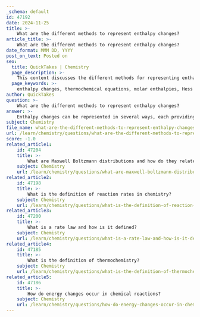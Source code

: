 ```yaml
---
_schema: default
id: 47192
date: 2024-11-25
title: >-
    What are the different methods to represent enthalpy changes?
article_title: >-
    What are the different methods to represent enthalpy changes?
date_format: MMM DD, YYYY
post_on_text: Posted on
seo:
  title: QuickTakes | Chemistry
  page_description: >-
    This content discusses the different methods for representing enthalpy changes in chemical reactions, including thermochemical equations, molar enthalpies, Hess's Law, standard enthalpy of formation, calorimetry data, and graphical representations.
  page_keywords: >-
    enthalpy changes, thermochemical equations, molar enthalpies, Hess's Law, standard enthalpy of formation, calorimetry, graphical representations, energy changes, chemical reactions, thermochemistry
author: QuickTakes
question: >-
    What are the different methods to represent enthalpy changes?
answer: >-
    Enthalpy changes can be represented in several ways, each providing valuable information about the energy changes associated with chemical reactions. Here are the different methods to represent enthalpy changes:\n\n1. **Thermochemical Equations**: These equations include the enthalpy change as part of the reaction. For example, the formation of nitrogen dioxide can be represented as:\n   $$\n   \frac{1}{2} \text{N}_2(g) + \text{O}_2(g) \rightarrow \text{NO}_2(g) \quad \Delta H = +33.2 \, \text{kJ}\n   $$\n   This notation clearly indicates the energy change associated with the reaction.\n\n2. **Molar Enthalpies of Reaction**: This method expresses the energy change per mole of a substance involved in the reaction. It is often denoted as the enthalpy change of reaction, $ \Delta_r H $, calculated by subtracting the sum of the enthalpies of the reactants from that of the products:\n   $$\n   \Delta_r H = \text{Sum of enthalpies of products} - \text{Sum of enthalpies of reactants}\n   $$\n\n3. **Hess's Law**: This principle states that the total enthalpy change for a reaction is the sum of the enthalpy changes for the individual steps, regardless of the pathway taken. This can be graphically represented in a Hess's Law cycle, where known enthalpy changes are placed over the arrows connecting different states.\n\n4. **Standard Enthalpy of Formation**: This is a specific type of enthalpy change that refers to the enthalpy change when one mole of a compound is formed from its elements in their standard states. It is often used to calculate the enthalpy change of a reaction using tabulated values.\n\n5. **Calorimetry Data**: Experimental methods such as calorimetry can be used to measure the heat absorbed or released during a reaction. The energy change can be calculated using the formula:\n   $$\n   q = m \times c_p \times \Delta T\n   $$\n   where $ q $ is the heat absorbed or released, $ m $ is the mass of the substance, $ c_p $ is the specific heat capacity, and $ \Delta T $ is the change in temperature.\n\n6. **Graphical Representations**: Enthalpy changes can also be illustrated graphically, showing the energy of reactants and products, and indicating whether a reaction is exothermic (releasing heat) or endothermic (absorbing heat).\n\nThese methods provide a comprehensive understanding of how enthalpy changes are represented in thermochemistry, allowing chemists to analyze and predict the energy changes associated with chemical reactions effectively.
subject: Chemistry
file_name: what-are-the-different-methods-to-represent-enthalpy-changes.md
url: /learn/chemistry/questions/what-are-the-different-methods-to-represent-enthalpy-changes
score: -1.0
related_article1:
    id: 47204
    title: >-
        What are Maxwell Boltzmann distributions and how do they relate to collision theory?
    subject: Chemistry
    url: /learn/chemistry/questions/what-are-maxwell-boltzmann-distributions-and-how-do-they-relate-to-collision-theory
related_article2:
    id: 47198
    title: >-
        What is the definition of reaction rates in chemistry?
    subject: Chemistry
    url: /learn/chemistry/questions/what-is-the-definition-of-reaction-rates-in-chemistry
related_article3:
    id: 47200
    title: >-
        What is a rate law and how is it defined?
    subject: Chemistry
    url: /learn/chemistry/questions/what-is-a-rate-law-and-how-is-it-defined
related_article4:
    id: 47185
    title: >-
        What is the definition of thermochemistry?
    subject: Chemistry
    url: /learn/chemistry/questions/what-is-the-definition-of-thermochemistry
related_article5:
    id: 47186
    title: >-
        How do energy changes occur in chemical reactions?
    subject: Chemistry
    url: /learn/chemistry/questions/how-do-energy-changes-occur-in-chemical-reactions
---
```


&nbsp;